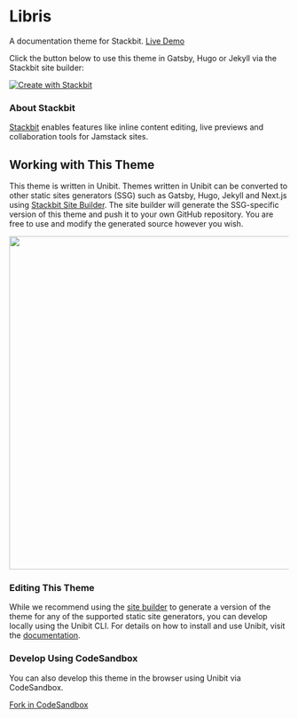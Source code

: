 # Libris

A documentation theme for Stackbit. [Live Demo](https://themes.stackbit.com/demos/libris/)

Click the button below to use this theme in Gatsby, Hugo or Jekyll via the Stackbit site builder:

[![Create with Stackbit](https://assets.stackbit.com/badge/create-with-stackbit.svg)](https://app.stackbit.com/create?theme=https://github.com/stackbithq/stackbit-theme-libris)

### About Stackbit

[Stackbit](https://www.stackbit.com/) enables features like inline content editing, live previews and collaboration tools for Jamstack sites.

## Working with This Theme

This theme is written in Unibit. Themes written in Unibit can be converted to other static sites generators (SSG) such as Gatsby, Hugo, Jekyll and Next.js using [Stackbit Site Builder](https://app.stackbit.com/create?theme=https://github.com/stackbithq/stackbit-theme-libris). The site builder will generate the SSG-specific version of this theme and push it to your own GitHub repository. You are free to use and modify the generated source however you wish.

<img src="https://assets.stackbit.com/images/unibit-diagram.png" width="600" />

### Editing This Theme

While we recommend using the [site builder](https://app.stackbit.com/create?theme=https://github.com/stackbithq/stackbit-theme-libris) to generate a version of the theme for any of the supported static site generators, you can develop locally using the Unibit CLI.  For details on how to install and use Unibit, visit the [documentation](https://docs.stackbit.com/site-builder/unibit/).

### Develop Using CodeSandbox

You can also develop this theme in the browser using Unibit via CodeSandbox.

[Fork in CodeSandbox](https://codesandbox.io/s/github/stackbithq/stackbit-theme-libris)

